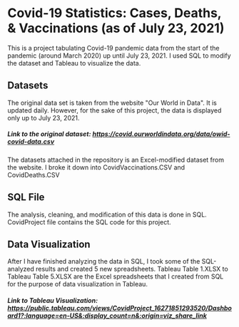 # Covid-19 Statistics: Cases, Deaths, & Vaccinations (as of July 23, 2021)
This is a project tabulating Covid-19 pandemic data from the start of the pandemic (around March 2020) up until July 23, 2021. I used SQL to modify the dataset and Tableau to visualize the data.

## Datasets
The original data set is taken from the website "Our World in Data". It is updated daily. However, for the sake of this project, the data is displayed only up to July 23, 2021.
  ##### Link to the original dataset: https://covid.ourworldindata.org/data/owid-covid-data.csv


The datasets attached in the repository is an Excel-modified dataset from the website. I broke it down into CovidVaccinations.CSV and CovidDeaths.CSV

## SQL File
The analysis, cleaning, and modification of this data is done in SQL. CovidProject file contains the SQL code for this project.

## Data Visualization
After I have finished analyzing the data in SQL, I took some of the SQL-analyzed results and created 5 new spreadsheets. Tableau Table 1.XLSX to Tableau Table 5.XLSX are the Excel spreadsheets that I created from SQL for the purpose of data visualization in Tableau.
  ##### Link to Tableau Visualization: https://public.tableau.com/views/CovidProject_16271851293520/Dashboard1?:language=en-US&:display_count=n&:origin=viz_share_link
